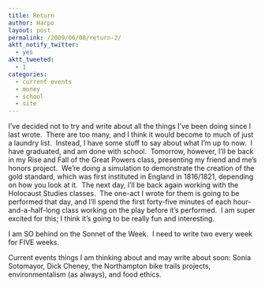 ```yaml
---
title: Return
author: Harpo
layout: post
permalink: /2009/06/08/return-2/
aktt_notify_twitter:
  - yes
aktt_tweeted:
  - 1
categories:
  - current events
  - money
  - school
  - site
---
```

I&#8217;ve decided not to try and write about all the things I&#8217;ve been doing since I last wrote.  There are too many, and I think it would become to much of just a laundry list.  Instead, I have some stuff to say about what I&#8217;m up to now.  I have graduated, and am done with school.  Tomorrow, however, I&#8217;ll be back in my Rise and Fall of the Great Powers class, presenting my friend and me&#8217;s honors project.  We&#8217;re doing a simulation to demonstrate the creation of the gold standard, which was first instituted in England in 1816/1821, depending on how you look at it.  The next day, I&#8217;ll be back again working with the Holocaust Studies classes.  The one-act I wrote for them is going to be performed that day, and I&#8217;ll spend the first forty-five minutes of each hour-and-a-half-long class working on the play before it&#8217;s performed.  I am super excited for this; I think it&#8217;s going to be really fun and interesting.

I am SO behind on the Sonnet of the Week.  I need to write two every week for FIVE weeks.

Current events things I am thinking about and may write about soon: Sonia Sotomayor, Dick Cheney, the Northampton bike trails projects, environmentalism (as always), and food ethics.